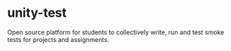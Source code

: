 # unity-test
Open source platform for students to collectively write, run and test smoke tests for projects and assignments.
